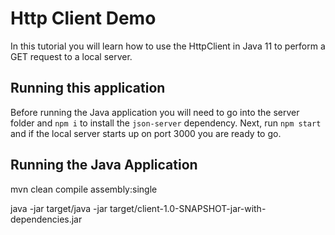 # Http Client Demo

In this tutorial you will learn how to use the HttpClient in Java 11 to perform a GET request to a local server.

## Running this application

Before running the Java application you will need to go into the server folder and `npm i` to install the `json-server` dependency. Next, run `npm start` and if the local server starts up on port 3000 you are ready to go.

## Running the Java Application

mvn clean compile assembly:single

java -jar target/java -jar target/client-1.0-SNAPSHOT-jar-with-dependencies.jar
